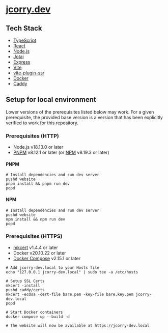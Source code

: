 # [jcorry.dev](https://jcorry.dev)

## Tech Stack

- [TypeScript](https://typescriptlang.org)
- [React](https://react.dev)
- [Node.js](https://nodejs.org)
- [Jotai](https://jotai.org)
- [Express](https://expressjs.com)
- [Vite](https://vitejs.dev)
- [vite-plugin-ssr](https://vite-plugin-ssr.com)
- [Docker](https://www.docker.com)
- [Caddy](https://caddyserver.com)

## Setup for local environment

Lower versions of the prerequisites listed below may work. For a given prerequisite, the provided base version is a version that has been explicitly verified to work for this repository.

### Prerequisites (HTTP)

- Node.js v18.13.0 or later
- [PNPM](https://pnpm.io/) v8.12.1 or later (or [NPM](https://www.npmjs.com) v8.19.3 or later)

#### PNPM

```
# Install dependencies and run dev server
pushd website
pnpm install && pnpm run dev
popd
```

#### NPM

```
# Install dependencies and run dev server
pushd website
npm install && npm run dev
popd
```

### Prerequisites (HTTPS)

- [mkcert](https://mkcert.dev) v1.4.4 or later
- Docker v20.10.22 or later
- [Docker Compose](https://docs.docker.com/compose) v2.15.1 or later

```
# Add jcorry-dev.local to your Hosts file
echo "127.0.0.1 jcorry-dev.local" | sudo tee -a /etc/hosts

# Setup SSL Certs
mkcert -install
pushd caddy/certs
mkcert -ecdsa -cert-file bare.pem -key-file bare.key.pem jcorry-dev.local
popd

# Start Docker containers
docker compose up --build -d

# The website will now be available at https://jcorry-dev.local
```
